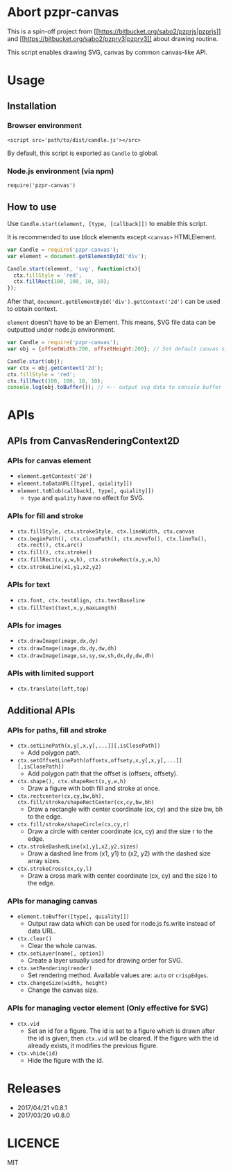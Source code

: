 # Abort pzpr-canvas

This is a spin-off project from [[https://bitbucket.org/sabo2/pzprjs|pzprjs]] and  [[https://bitbucket.org/sabo2/pzprv3|pzprv3]] about drawing routine.

This script enables drawing SVG, canvas by common canvas-like API.

# Usage

## Installation

### Browser environment

`<script src='path/to/dist/candle.js'></src>`

By default, this script is exported as `Candle` to global.

### Node.js environment (via npm)

`require('pzpr-canvas')`

## How to use

Use `Candle.start(element, [type, [callback]])` to enable this script.

It is recommended to use block elements except `<canvas>` HTMLElement.

```js
var Candle = require('pzpr-canvas');
var element = document.getElementById('div');

Candle.start(element, 'svg', function(ctx){
  ctx.fillStyle = 'red';
  ctx.fillRect(100, 100, 10, 10);
});
```

After that, `document.getElementById('div').getContext('2d')` can be used to obtain context.

`element` doesn't have to be an Element. This means, SVG file data can be outputted under node.js environment.

```js
var Candle = require('pzpr-canvas');
var obj = {offsetWidth:200, offsetHeight:200}; // Set default canvas size (optional)

Candle.start(obj);
var ctx = obj.getContext('2d');
ctx.fillStyle = 'red';
ctx.fillRect(100, 100, 10, 10);
console.log(obj.toBuffer()); // <-- output svg data to console buffer
```

# APIs

## APIs from CanvasRenderingContext2D

### APIs for canvas element

* `element.getContext('2d')`
* `element.toDataURL([type[, quiality]])`
* `element.toBlob(callback[, type[, quiality]])`
    * `type` and `quality` have no effect for SVG.

### APIs for fill and stroke

* `ctx.fillStyle, ctx.strokeStyle, ctx.lineWidth, ctx.canvas`
* `ctx.beginPath(), ctx.closePath(), ctx.moveTo(), ctx.lineTo(), ctx.rect(), ctx.arc()`
* `ctx.fill(), ctx.stroke()`
* `ctx.fillRect(x,y,w,h), ctx.strokeRect(x,y,w,h)`
* `ctx.strokeLine(x1,y1,x2,y2)`

### APIs for text

* `ctx.font, ctx.textAlign, ctx.textBaseline`
* `ctx.fillText(text,x,y,maxLength)`

### APIs for images

* `ctx.drawImage(image,dx,dy)`
* `ctx.drawImage(image,dx,dy,dw,dh)`
* `ctx.drawImage(image,sx,sy,sw,sh,dx,dy,dw,dh)`

### APIs with limited support

* `ctx.translate(left,top)`

## Additional APIs

### APIs for paths, fill and stroke

* `ctx.setLinePath(x,y[,x,y[,...]][,isClosePath])`
    * Add polygon path.
* `ctx.setOffsetLinePath(offsetx,offsety,x,y[,x,y[,...]][,isClosePath])`
    * Add polygon path that the offset is (offsetx, offsety).
* `ctx.shape(), ctx.shapeRect(x,y,w,h)`
    * Draw a figure with both fill and stroke at once.
* `ctx.rectcenter(cx,cy,bw,bh), ctx.fill/stroke/shapeRectCenter(cx,cy,bw,bh)`
    * Draw a rectangle with center coordinate (cx, cy) and the size bw, bh to the edge.
* `ctx.fill/stroke/shapeCircle(cx,cy,r)`
    * Draw a circle with center coordinate (cx, cy) and the size r to the edge.
* `ctx.strokeDashedLine(x1,y1,x2,y2,sizes)`
    * Draw a dashed line from (x1, y1) to (x2, y2) with the dashed size array sizes.
* `ctx.strokeCross(cx,cy,l)`
    * Draw a cross mark with center coordinate (cx, cy) and the size l to the edge.

### APIs for managing canvas

* `element.toBuffer([type[, quiality]])`
    * Output raw data which can be used for node.js fs.write instead of data URL.
* `ctx.clear()`
    * Clear the whole canvas.
* `ctx.setLayer(name[, option])`
    * Create a layer usually used for drawing order for SVG.
* `ctx.setRendering(render)`
    * Set rendering method. Available values are: `auto` or `crispEdges`.
* `ctx.changeSize(width, height)`
    * Change the canvas size.

### APIs for managing vector element (Only effective for SVG)

* `ctx.vid`
    * Set an id for a figure. The id is set to a figure which is drawn after the id is given, then `ctx.vid` will be cleared. If the figure with the id already exists, it modifies the previous figure.
* `ctx.vhide(id)`
    * Hide the figure with the id.

# Releases

* 2017/04/21 v0.8.1
* 2017/03/20 v0.8.0

# LICENCE

MIT
